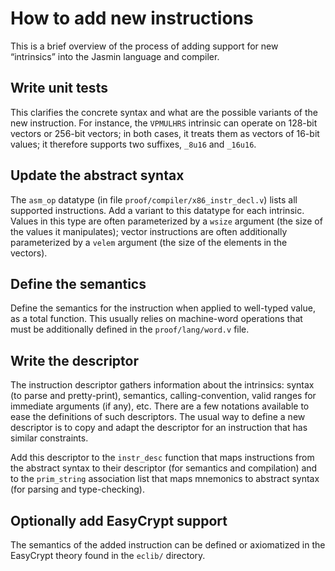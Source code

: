 # How to add new instructions

This is a brief overview of the process of adding support for new “intrinsics” into the Jasmin language and compiler.

## Write unit tests

This clarifies the concrete syntax and what are the possible variants of the new instruction.
For instance, the `VPMULHRS` intrinsic can operate on 128-bit vectors or 256-bit vectors;
in both cases, it treats them as vectors of 16-bit values;
it therefore supports two suffixes, `_8u16` and `_16u16`.

## Update the abstract syntax

The `asm_op` datatype (in file `proof/compiler/x86_instr_decl.v`) lists all supported instructions.
Add a variant to this datatype for each intrinsic.
Values in this type are often parameterized by a `wsize` argument (the size of the values it manipulates);
vector instructions are often additionally parameterized by a `velem` argument (the size of the elements in the vectors).

## Define the semantics

Define the semantics for the instruction when applied to well-typed value, as a total function.
This usually relies on machine-word operations that must be additionally defined in the `proof/lang/word.v` file.

## Write the descriptor

The instruction descriptor gathers information about the intrinsics: syntax (to
parse and pretty-print), semantics, calling-convention, valid ranges for
immediate arguments (if any), etc. There are a few notations available to ease
the definitions of such descriptors. The usual way to define a new descriptor is
to copy and adapt the descriptor for an instruction that has similar
constraints.

Add this descriptor to the `instr_desc` function that maps instructions from the
abstract syntax to their descriptor (for semantics and compilation) and to the
`prim_string` association list that maps mnemonics to abstract syntax (for
parsing and type-checking).

## Optionally add EasyCrypt support

The semantics of the added instruction can be defined or axiomatized in the
EasyCrypt theory found in the `eclib/` directory.
